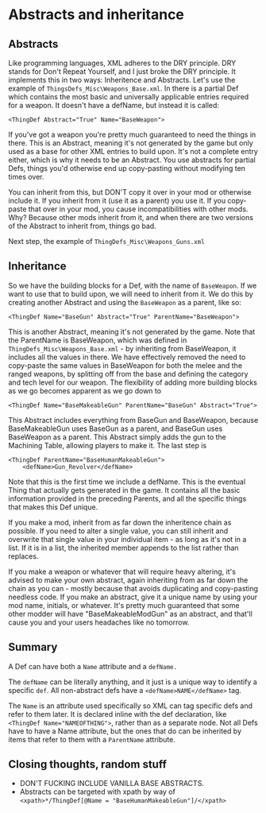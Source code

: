 # Abstracts and inheritance

## Abstracts

Like programming languages, XML adheres to the DRY principle. DRY stands for Don't Repeat Yourself, and I just broke the DRY principle. It implements this in two ways: Inheritence and Abstracts. Let's use the example of `ThingsDefs_Misc\Weapons_Base.xml`. In there is a partial Def which contains the most basic and universally applicable entries required for a weapon. It doesn't have a defName, but instead it is called:

    <ThingDef Abstract="True" Name="BaseWeapon">

If you've got a weapon you're pretty much guaranteed to need the things in there. This is an Abstract, meaning it's not generated by the game but only used as a base for other XML entries to build upon. It's not a complete entry either, which is why it needs to be an Abstract. You use abstracts for partial Defs, things you'd otherwise end up copy-pasting without modifying ten times over.

You can inherit from this, but DON'T copy it over in your mod or otherwise include it. If you inherit from it (use it as a parent) you use it. If you copy-paste that over in your mod, you cause incompatibilities with other mods. Why? Because other mods inherit from it, and when there are two versions of the Abstract to inherit from, things go bad.

Next step, the example of `ThingDefs_Misc\Weapons_Guns.xml`

## Inheritance

So we have the building blocks for a Def, with the name of `BaseWeapon`. If we want to use that to build upon, we will need to inherit from it. We do this by creating another Abstract and using the `BaseWeapon` as a parent, like so:

    <ThingDef Name="BaseGun" Abstract="True" ParentName="BaseWeapon">

This is another Abstract, meaning it's not generated by the game. Note that the ParentName is BaseWeapon, which was defined in `ThingDefs_Misc\Weapons_Base.xml` - by inheriting from BaseWeapon, it includes all the values in there. We have effectively removed the need to copy-paste the same values in BaseWeapon for both the melee and the ranged weapons, by splitting off from the base and defining the category and tech level for our weapon. The flexibility of adding more building blocks as we go becomes apparent as we go down to

    <ThingDef Name="BaseMakeableGun" ParentName="BaseGun" Abstract="True">

This Abstract includes everything from BaseGun and BaseWeapon, because BaseMakeableGun uses BaseGun as a parent, and BaseGun uses BaseWeapon as a parent. This Abstract simply adds the gun to the Machining Table, allowing players to make it. The last step is

    <ThingDef ParentName="BaseHumanMakeableGun">
        <defName>Gun_Revolver</defName>

Note that this is the first time we include a defName. This is the eventual Thing that actually gets generated in the game. It contains all the basic information provided in the preceding Parents, and all the specific things that makes this Def unique.

If you make a mod, inherit from as far down the inheritence chain as possible. If you need to alter a single value, you can still inherit and overwrite that single value in your individual item - as long as it's not in a list. If it is in a list, the inherited member appends to the list rather than replaces.

If you make a weapon or whatever that will require heavy altering, it's advised to make your own abstract, again inheriting from as far down the chain as you can - mostly because that avoids duplicating and copy-pasting needless code. If you make an abstract, give it a unique name by using your mod name, initials, or whatever. It's pretty much guaranteed that some other modder will have "BaseMakeableModGun" as an abstract, and that'll cause you and your users headaches like no tomorrow.

## Summary

A Def can have both a `Name` attribute and a `defName.`

The `defName` can be literally anything, and it just is a unique way to identify a specific `def`.  All non-abstract defs have a `<defName>NAME</defName>` tag.

The `Name` is an attribute used specifically so XML can tag specific defs and refer to them later. It is declared inline with the def declaration, like `<ThingDef Name="NAMEOFTHING">`, rather than as a separate node. Not all Defs have to have a Name attribute, but the ones that do can be inherited by items that refer to them with a `ParentName` attribute.

## Closing thoughts, random stuff

- DON'T FUCKING INCLUDE VANILLA BASE ABSTRACTS.
- Abstracts can be targeted with xpath by way of `<xpath>*/ThingDef[@Name = "BaseHumanMakeableGun"]/</xpath>`